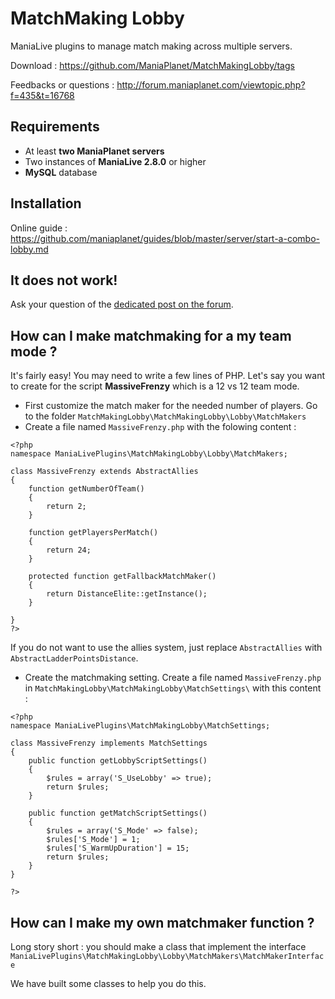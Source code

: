 MatchMaking Lobby
=================

ManiaLive plugins to manage match making across multiple servers.

Download : https://github.com/ManiaPlanet/MatchMakingLobby/tags

Feedbacks or questions : http://forum.maniaplanet.com/viewtopic.php?f=435&t=16768

Requirements
------------
* At least **two ManiaPlanet servers**
* Two instances of **ManiaLive 2.8.0** or higher
* **MySQL** database

Installation
------------
Online guide : https://github.com/maniaplanet/guides/blob/master/server/start-a-combo-lobby.md

It does not work!
-----------------
Ask your question of the [dedicated post on the forum](http://forum.maniaplanet.com/viewtopic.php?f=463&t=16851).

How can I make matchmaking for a my team mode ? 
-----------------------------------------------
It's fairly easy! You may need to write a few lines of PHP.
Let's say you want to create for the script **MassiveFrenzy** which is a 12 vs 12 team mode.

- First customize the match maker for the needed number of players. Go to the folder `MatchMakingLobby\MatchMakingLobby\Lobby\MatchMakers`
- Create a file named `MassiveFrenzy.php` with the folowing content :

```
<?php
namespace ManiaLivePlugins\MatchMakingLobby\Lobby\MatchMakers;

class MassiveFrenzy extends AbstractAllies
{
	function getNumberOfTeam()
	{
		return 2;
	}

	function getPlayersPerMatch()
	{
		return 24;
	}

	protected function getFallbackMatchMaker()
	{
		return DistanceElite::getInstance();
	}

}
?>
```

If you do not want to use the allies system, just replace `AbstractAllies`  with `AbstractLadderPointsDistance`.

- Create the matchmaking setting. Create a file named `MassiveFrenzy.php` in `MatchMakingLobby\MatchMakingLobby\MatchSettings\` with this content :

```
<?php
namespace ManiaLivePlugins\MatchMakingLobby\MatchSettings;

class MassiveFrenzy implements MatchSettings
{
	public function getLobbyScriptSettings()
	{
		$rules = array('S_UseLobby' => true);
		return $rules;
	}

	public function getMatchScriptSettings()
	{
		$rules = array('S_Mode' => false);
		$rules['S_Mode'] = 1;
		$rules['S_WarmUpDuration'] = 15;
		return $rules;
	}	
}

?>
```

How can I make my own matchmaker function ?
-------------------------------------------	
Long story short : you should make a class that implement the interface `ManiaLivePlugins\MatchMakingLobby\Lobby\MatchMakers\MatchMakerInterface`

We have built some classes to help you do this. 